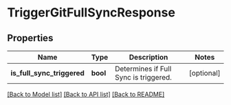 # TriggerGitFullSyncResponse

## Properties
Name | Type | Description | Notes
------------ | ------------- | ------------- | -------------
**is_full_sync_triggered** | **bool** | Determines if Full Sync is triggered. | [optional] 

[[Back to Model list]](../README.md#documentation-for-models) [[Back to API list]](../README.md#documentation-for-api-endpoints) [[Back to README]](../README.md)

